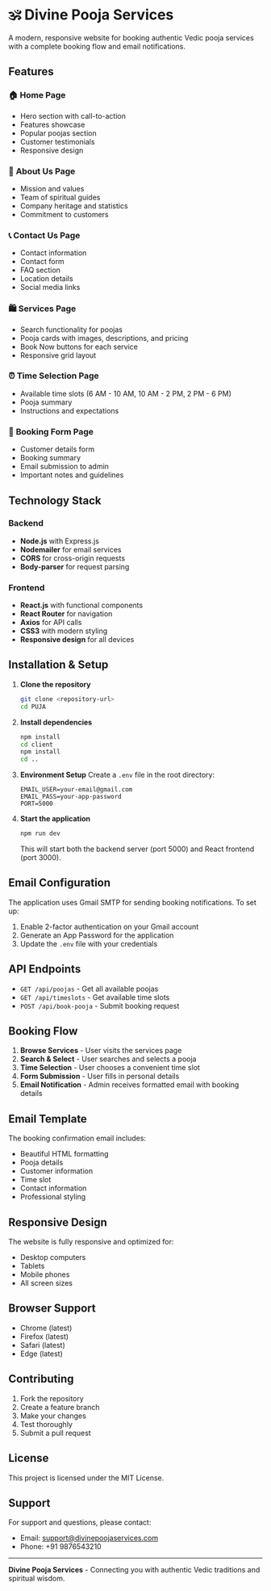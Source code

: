 # 🕉️ Divine Pooja Services

A modern, responsive website for booking authentic Vedic pooja services with a complete booking flow and email notifications.

## Features

### 🏠 **Home Page**
- Hero section with call-to-action
- Features showcase
- Popular poojas section
- Customer testimonials
- Responsive design

### 📖 **About Us Page**
- Mission and values
- Team of spiritual guides
- Company heritage and statistics
- Commitment to customers

### 📞 **Contact Us Page**
- Contact information
- Contact form
- FAQ section
- Location details
- Social media links

### 🛍️ **Services Page**
- Search functionality for poojas
- Pooja cards with images, descriptions, and pricing
- Book Now buttons for each service
- Responsive grid layout

### ⏰ **Time Selection Page**
- Available time slots (6 AM - 10 AM, 10 AM - 2 PM, 2 PM - 6 PM)
- Pooja summary
- Instructions and expectations

### 📝 **Booking Form Page**
- Customer details form
- Booking summary
- Email submission to admin
- Important notes and guidelines

## Technology Stack

### Backend
- **Node.js** with Express.js
- **Nodemailer** for email services
- **CORS** for cross-origin requests
- **Body-parser** for request parsing

### Frontend
- **React.js** with functional components
- **React Router** for navigation
- **Axios** for API calls
- **CSS3** with modern styling
- **Responsive design** for all devices

## Installation & Setup

1. **Clone the repository**
   ```bash
   git clone <repository-url>
   cd PUJA
   ```

2. **Install dependencies**
   ```bash
   npm install
   cd client
   npm install
   cd ..
   ```

3. **Environment Setup**
   Create a `.env` file in the root directory:
   ```
   EMAIL_USER=your-email@gmail.com
   EMAIL_PASS=your-app-password
   PORT=5000
   ```

4. **Start the application**
   ```bash
   npm run dev
   ```

   This will start both the backend server (port 5000) and React frontend (port 3000).

## Email Configuration

The application uses Gmail SMTP for sending booking notifications. To set up:

1. Enable 2-factor authentication on your Gmail account
2. Generate an App Password for the application
3. Update the `.env` file with your credentials

## API Endpoints

- `GET /api/poojas` - Get all available poojas
- `GET /api/timeslots` - Get available time slots
- `POST /api/book-pooja` - Submit booking request

## Booking Flow

1. **Browse Services** - User visits the services page
2. **Search & Select** - User searches and selects a pooja
3. **Time Selection** - User chooses a convenient time slot
4. **Form Submission** - User fills in personal details
5. **Email Notification** - Admin receives formatted email with booking details

## Email Template

The booking confirmation email includes:
- Beautiful HTML formatting
- Pooja details
- Customer information
- Time slot
- Contact information
- Professional styling

## Responsive Design

The website is fully responsive and optimized for:
- Desktop computers
- Tablets
- Mobile phones
- All screen sizes

## Browser Support

- Chrome (latest)
- Firefox (latest)
- Safari (latest)
- Edge (latest)

## Contributing

1. Fork the repository
2. Create a feature branch
3. Make your changes
4. Test thoroughly
5. Submit a pull request

## License

This project is licensed under the MIT License.

## Support

For support and questions, please contact:
- Email: support@divinepoojaservices.com
- Phone: +91 9876543210

---

**Divine Pooja Services** - Connecting you with authentic Vedic traditions and spiritual wisdom.
